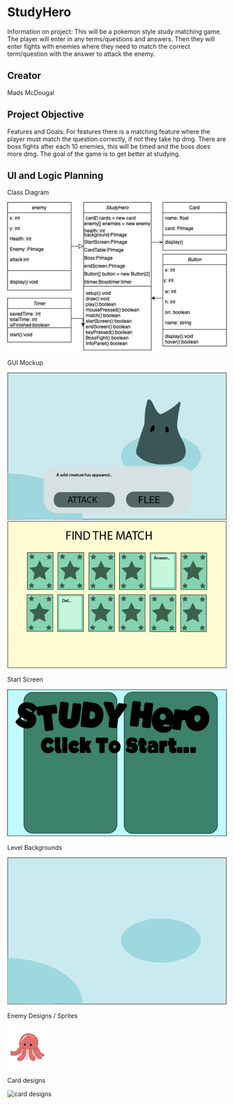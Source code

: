 # StudyHero
Information on project:
This will be a pokemon style study matching game. The player will enter in any terms/questions and answers. Then they will enter fights with enemies where they need to match the correct term/question with the answer to attack the enemy.

## Creator
Mads McDougal

## Project Objective
Features and Goals: 
For features there is a matching feature where the player must match the question correctly, if not they take hp dmg. There are boss fights after each 10 enemies, this will be timed and the boss does more dmg. The goal of the game is to get better at studying. 

## UI and Logic Planning
Class Diagram

![Class Diagram](https://github.com/olmpyia/StudyHero/blob/main/images/classdia.drawio.png?raw=true)

GUI Mockup

![FightScene](https://github.com/olmpyia/StudyHero/blob/main/images/FightScreen.png?raw=true)
![CardTable](https://github.com/olmpyia/StudyHero/blob/main/images/CardTable.png?raw=true)

Start Screen

![Start Screen](https://github.com/olmpyia/StudyHero/blob/main/images/startscreen.png?raw=true)

Level Backgrounds

![Bluebackground](https://github.com/olmpyia/StudyHero/blob/main/images/BlueBackground.png?raw=true)


Enemy Designs / Sprites

![Jelly sprites](https://github.com/olmpyia/StudyHero/blob/main/images/Jelly.png?raw=true)

Card designs

![card designs]()
